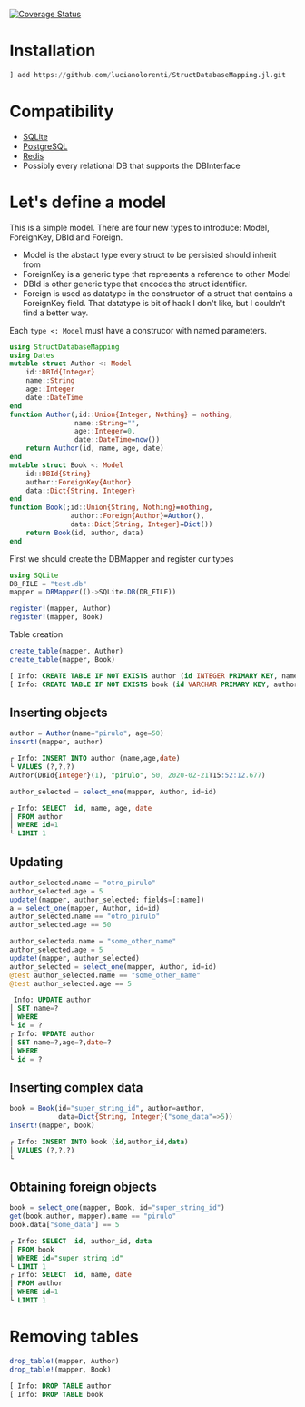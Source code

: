 [![Coverage Status](https://coveralls.io/repos/github/lucianolorenti/StructDatabaseMapper/badge.svg?branch=lucianolorenti-CI)](https://coveralls.io/github/lucianolorenti/StructDatabaseMapper?branch=lucianolorenti-CI)

# Installation
```julia
] add https://github.com/lucianolorenti/StructDatabaseMapping.jl.git
```

# Compatibility
* [SQLite](https://github.com/JuliaDatabases/SQLite.jl)
* [PostgreSQL](https://github.com/invenia/LibPQ.jl)
* [Redis](https://github.com/JuliaDatabases/Redis.jl)
* Possibly every relational DB that supports the DBInterface

# Let's define a model
This is a simple model. There are four new types to introduce: Model, ForeignKey, DBId and Foreign.
* Model is the abstact type every struct to be persisted should inherit from
* ForeignKey is a generic type that represents a reference to other Model
* DBId is other generic type that encodes the struct identifier.
* Foreign is used as datatype in the constructor of a struct that contains a ForeignKey field. That datatype is bit of hack I don't like, but I couldn't find a  better way.

Each `type <: Model` must have a construcor with named parameters.
```julia
using StructDatabaseMapping
using Dates
mutable struct Author <: Model
    id::DBId{Integer}
    name::String
    age::Integer
    date::DateTime
end
function Author(;id::Union{Integer, Nothing} = nothing,
                name::String="",
                age::Integer=0,
                date::DateTime=now())
    return Author(id, name, age, date)
end
mutable struct Book <: Model
    id::DBId{String}
    author::ForeignKey{Author}
    data::Dict{String, Integer}
end
function Book(;id::Union{String, Nothing}=nothing,
               author::Foreign{Author}=Author(),
               data::Dict{String, Integer}=Dict())
    return Book(id, author, data)
end
```

First we should create the DBMapper and register our types

```julia
using SQLite
DB_FILE = "test.db"
mapper = DBMapper(()->SQLite.DB(DB_FILE))

register!(mapper, Author)
register!(mapper, Book)
```

Table creation
```julia
create_table(mapper, Author)
create_table(mapper, Book)
``` 
```sql
[ Info: CREATE TABLE IF NOT EXISTS author (id INTEGER PRIMARY KEY, name VARCHAR NOT NULL, age INTEGER NOT NULL, date DATETIME NOT NULL)
[ Info: CREATE TABLE IF NOT EXISTS book (id VARCHAR PRIMARY KEY, author_id INTEGER NOT NULL, data JSON NOT NULL, FOREIGN KEY(author_id) REFERENCES author(id))
```
## Inserting objects
```julia
author = Author(name="pirulo", age=50)
insert!(mapper, author)
```
```sql
┌ Info: INSERT INTO author (name,age,date)
└ VALUES (?,?,?)
Author(DBId{Integer}(1), "pirulo", 50, 2020-02-21T15:52:12.677)
```


```julia
author_selected = select_one(mapper, Author, id=id)
```
```sql
┌ Info: SELECT  id, name, age, date
│ FROM author
│ WHERE id=1
└ LIMIT 1
```

## Updating
```julia
author_selected.name = "otro_pirulo"
author_selected.age = 5
update!(mapper, author_selected; fields=[:name])
a = select_one(mapper, Author, id=id)
author_selected.name == "otro_pirulo"
author_selected.age == 50

author_selecteda.name = "some_other_name"
author_selected.age = 5
update!(mapper, author_selected)
author_selected = select_one(mapper, Author, id=id)
@test author_selected.name == "some_other_name"
@test author_selected.age == 5
```
```sql
 Info: UPDATE author
│ SET name=?
│ WHERE 
└ id = ?
┌ Info: UPDATE author
│ SET name=?,age=?,date=?
│ WHERE 
└ id = ?
```


## Inserting complex data
```julia
book = Book(id="super_string_id", author=author, 
            data=Dict{String, Integer}("some_data"=>5))
insert!(mapper, book)
```
```sql
┌ Info: INSERT INTO book (id,author_id,data)
│ VALUES (?,?,?)
└     
```

## Obtaining foreign objects
```julia
book = select_one(mapper, Book, id="super_string_id")
get(book.author, mapper).name == "pirulo"
book.data["some_data"] == 5
```
```sql
┌ Info: SELECT  id, author_id, data
│ FROM book
│ WHERE id="super_string_id"
└ LIMIT 1
┌ Info: SELECT  id, name, date
│ FROM author
│ WHERE id=1
└ LIMIT 1
```

# Removing tables
```julia
drop_table!(mapper, Author)
drop_table!(mapper, Book)
```
```sql
[ Info: DROP TABLE author
[ Info: DROP TABLE book
```
   